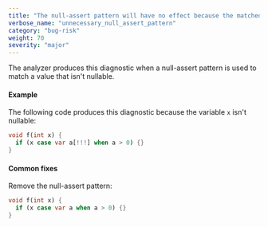 ```yaml
---
title: "The null-assert pattern will have no effect because the matched type isn't nullable"
verbose_name: "unnecessary_null_assert_pattern"
category: "bug-risk"
weight: 70
severity: "major"
---
```

The analyzer produces this diagnostic when a null-assert pattern is used
to match a value that isn't nullable.

#### Example

The following code produces this diagnostic because the variable `x` isn't
nullable:

```dart
void f(int x) {
  if (x case var a[!!!] when a > 0) {}
}
```

#### Common fixes

Remove the null-assert pattern:

```dart
void f(int x) {
  if (x case var a when a > 0) {}
}
```
